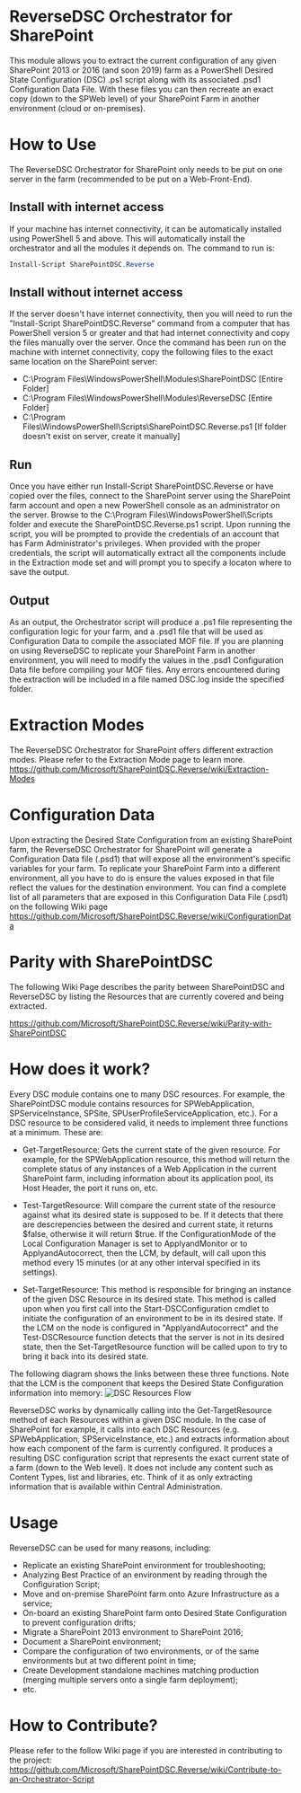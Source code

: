 # ReverseDSC Orchestrator for SharePoint
This module allows you to extract the current configuration of any given SharePoint 2013 or 2016 (and soon 2019) farm as a PowerShell Desired State Configuration (DSC) .ps1 script along with its associated .psd1 Configuration Data File. With these files you can then recreate an exact copy (down to the SPWeb level) of your SharePoint Farm in another environment (cloud or on-premises).

# How to Use
The ReverseDSC Orchestrator for SharePoint only needs to be put on one server in the farm (recommended to be put on a Web-Front-End).

## Install with internet access
If your machine has internet connectivity, it can be automatically installed using PowerShell 5 and above. This will automatically install the orchestrator and all the modules it depends on. The command to run is:

```PowerShell
Install-Script SharePointDSC.Reverse
```

## Install without internet access
If the server doesn't have internet connectivity, then you will need to run the "Install-Script SharePointDSC.Reverse" command from a computer that has PowerShell version 5 or greater and that had internet connectivity and copy the files manually over the server. Once the command has been run on the machine with internet connectivity, copy the following files to the exact same location on the SharePoint server:
* C:\Program Files\WindowsPowerShell\Modules\SharePointDSC  [Entire Folder]
* C:\Program Files\WindowsPowerShell\Modules\ReverseDSC     [Entire Folder]
* C:\Program Files\WindowsPowerShell\Scripts\SharePointDSC.Reverse.ps1  [If folder doesn't exist on server, create it manually]

## Run
Once you have either run Install-Script SharePointDSC.Reverse or have copied over the files, connect to the SharePoint server using the SharePoint farm account and open a new PowerShell console as an administrator on the server. Browse to the C:\Program Files\WindowsPowerShell\Scripts folder and execute the SharePointDSC.Reverse.ps1 script. Upon running the script, you will be prompted to provide the credentials of an account that has Farm Administrator's privileges. When provided with the proper credentials, the script will automatically extract all the components include in the Extraction mode set and will prompt you to specify a locaton where to save the output.

## Output
As an output, the Orchestrator script will produce a .ps1 file representing the configuration logic for your farm, and a .psd1 file that will be used as Configuration Data to compile the associated MOF file. If you are planning on using ReverseDSC to replicate your SharePoint Farm in another environment, you will need to modify the values in the .psd1 Configuration Data file before compiling your MOF files. Any errors encountered during the extraction will be included in a file named DSC.log inside the specified folder.

# Extraction Modes
The ReverseDSC Orchestrator for SharePoint offers different extraction modes. Please refer to the Extraction Mode page to learn more. https://github.com/Microsoft/SharePointDSC.Reverse/wiki/Extraction-Modes

# Configuration Data
Upon extracting the Desired State Configuration from an existing SharePoint farm, the ReverseDSC Orchestrator for SharePoint will generate a Configuration Data file (.psd1) that will expose all the environment's specific variables for your farm. To replicate your SharePoint Farm into a different environment, all you have to do is ensure the values exposed in that file reflect the values for the destination environment. You can find a complete list of all parameters that are exposed in this Configuration Data File (.psd1) on the following Wiki page https://github.com/Microsoft/SharePointDSC.Reverse/wiki/ConfigurationData


# Parity with SharePointDSC
The following Wiki Page describes the parity between SharePointDSC and ReverseDSC by listing the Resources that are currently covered and being extracted.

https://github.com/Microsoft/SharePointDSC.Reverse/wiki/Parity-with-SharePointDSC

# How does it work?
Every DSC module contains one to many DSC resources. For example, the SharePointDSC module contains resources for SPWebApplication, SPServiceInstance, SPSite, SPUserProfileServiceApplication, etc.). For a DSC resource to be considered valid, it needs to implement three functions at a minimum. These are: 

* Get-TargetResource: Gets the current state of the given resource. For example, for the SPWebApplication resource, this method will return the complete status of any instances of a Web Application in the current SharePoint farm, including information about its application pool, its Host Header, the port it runs on, etc.

* Test-TargetResource: Will compare the current state of the resource against what its desired state is supposed to be. If it detects that there are descrepencies between the desired and current state, it returns $false, otherwise it will return $true. If the ConfigurationMode of the Local Configuration Manager is set to ApplyandMonitor or to ApplyandAutocorrect, then the LCM, by default, will call upon this method every 15 minutes (or at any other interval specified in its settings).

* Set-TargetResource: This method is responsible for bringing an instance of the given DSC Resource in its desired state. This method is called upon when you first call into the Start-DSCConfiguration cmdlet to initiate the configuration of an environment to be in its desired state. If the LCM on the node is configured in "ApplyandAutocorrect" and the Test-DSCResource function detects that the server is not in its desired state, then the Set-TargetResource function will be called upon to try to bring it back into its desired state.

The following diagram shows the links between these three functions. Note that the LCM is the component that keeps the Desired State Configuration information into memory:
![DSC Resources Flow](https://i1.wp.com/nikcharlebois.com/wp-content/uploads/2016/12/LCMProcess.png)

ReverseDSC works by dynamically calling into the Get-TargetResource method of each Resources within a given DSC module. In the case of SharePoint for example, it calls into each DSC Resources (e.g. SPWebApplication, SPServiceInstance, etc.) and extracts information about how each component of the farm is currently configured. It produces a resulting DSC configuration script that represents the exact current state of a farm (down to the Web level). It does not include any content such as Content Types, list and libraries, etc. Think of it as only extracting information that is available within Central Administration.

# Usage
ReverseDSC can be used for many reasons, including:
* Replicate an existing SharePoint environment for troubleshooting;
* Analyzing Best Practice of an environment by reading through the Configuration Script;
* Move and on-premise SharePoint farm onto Azure Infrastructure as a service;
* On-board an existing SharePoint farm onto Desired State Configuration to prevent configuration drifts;
* Migrate a SharePoint 2013 environment to SharePoint 2016;
* Document a SharePoint environment;
* Compare the configuration of two environments, or of the same environments but at two different point in time;
* Create Development standalone machines matching production (merging multiple servers onto a single farm deployment);
* etc.

# How to Contribute?
Please refer to the follow Wiki page if you are interested in contributing to the project: https://github.com/Microsoft/SharePointDSC.Reverse/wiki/Contribute-to-an-Orchestrator-Script


